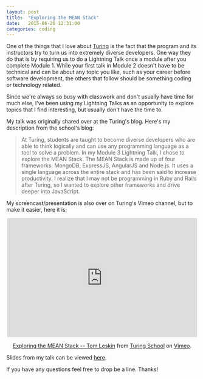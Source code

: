 ```yaml
---
layout: post
title:  "Exploring the MEAN Stack"
date:   2015-06-26 12:31:00
categories: coding
---
```


One of the things that I love about [Turing](http://www.turing.io/) is the fact that the program and its instructors try to turn us into extremely diverse developers. One way they do that is by requiring us to do a Lightning Talk once a module after you complete Module 1. While your first talk in Module 2 doesn't have to be technical and can be about any topic you like, such as your career before software development, the others that follow should be something coding or technology related.

Since we're always so busy with classwork and don't usually have time for much else, I've been using my Lightning Talks as an opportunity to explore topics that I find interesting, but usually don't have the time to.

My talk was originally shared over at the Turing's blog. Here's my description from the school's blog:  

<blockquote> At Turing, students are taught to become diverse developers who are able to think logically and can use any programming language as a tool to solve a problem. In my Module 3 Lightning Talk, I chose to explore the MEAN Stack. The MEAN Stack is made up of four frameworks: MongoDB, ExpressJS, AngularJS and Node.js. It uses a single language across the entire stack and has been said to increase productivity. I realize that I may not be programming in Ruby and Rails after Turing, so I wanted to explore other frameworks and drive deeper into JavaScript.
</blockquote>

My screencast/presentation is also over on Turing's Vimeo channel, but to make it easier, here it is:

<center><iframe src="https://player.vimeo.com/video/131476026" width="500" height="313" frameborder="0" webkitallowfullscreen mozallowfullscreen allowfullscreen></iframe> <p><a href="https://vimeo.com/131476026">Exploring the MEAN Stack -- Tom Leskin</a> from <a href="https://vimeo.com/turing">Turing School</a> on <a href="https://vimeo.com">Vimeo</a>.</p></center>

Slides from my talk can be viewed [here](http://tleskin.github.io/exploring-mean-stack/).

If you have any questions feel free to drop be a line. Thanks!
